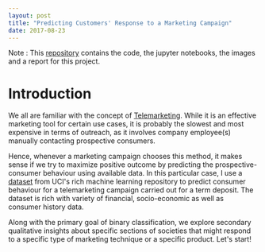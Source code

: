 ```yaml
---
layout: post
title: "Predicting Customers' Response to a Marketing Campaign"
date: 2017-08-23
---
```

Note : This [repository](https://github.com/nachiketmparanjape/Bank_UCI) contains the code, the jupyter notebooks, the images and a report for this project.
# Introduction

  We all are familiar with the concept of [Telemarketing](https://en.wikipedia.org/wiki/Telemarketing). While it is an effective marketing tool for certain use cases, it is probably the slowest and most expensive in terms of outreach, as it involves company employee(s) manually contacting prospective consumers.
  
  Hence, whenever a marketing campaign chooses this method, it makes sense if we try to maximize positive outcome by predicting the prospective-consumer behaviour using available data. In this particular case, I use a [dataset](http://archive.ics.uci.edu/ml/datasets/Bank+Marketing) from UCI's rich machine learning repository to predict consumer behaviour for a telemarketing campaign carried out for a term deposit. The dataset is rich with variety of financial, socio-economic as well as consumer history data.
  
  Along with the primary goal of binary classification, we explore secondary qualitative insights about specific sections of societies that might respond to a specific type of marketing technique or a specific product. Let's start!
